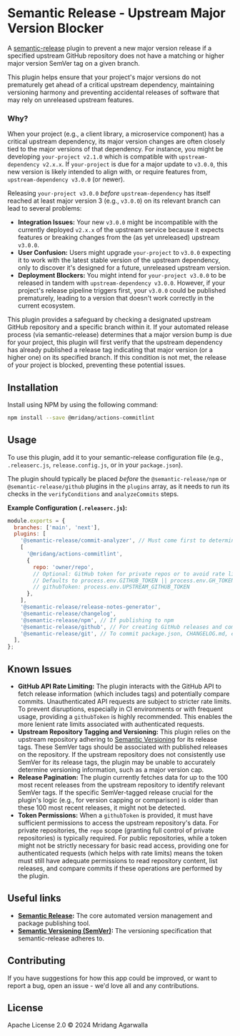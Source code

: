 # Semantic Release - Upstream Major Version Blocker

A [semantic-release](https://github.com/semantic-release/semantic-release)
plugin to prevent a new major version release if a specified upstream GitHub
repository does not have a matching or higher major version SemVer tag on a
given branch.

This plugin helps ensure that your project's major versions do not prematurely
get ahead of a critical upstream dependency, maintaining versioning harmony and
preventing accidental releases of software that may rely on unreleased
upstream features.

### Why?

When your project (e.g., a client library, a microservice component) has a
critical upstream dependency, its major version changes are often closely
tied to the major versions of that dependency. For instance, you might be
developing `your-project v2.1.0` which is compatible with
`upstream-dependency v2.x.x`. If `your-project` is due for a major update
to `v3.0.0`, this new version is likely intended to align with, or require
features from, `upstream-dependency v3.0.0` (or newer).

Releasing `your-project v3.0.0` _before_ `upstream-dependency` has itself
reached at least major version 3 (e.g., `v3.0.0`) on its relevant branch
can lead to several problems:

- **Integration Issues:** Your new `v3.0.0` might be incompatible with the
  currently deployed `v2.x.x` of the upstream service because it expects
  features or breaking changes from the (as yet unreleased) upstream
  `v3.0.0`.
- **User Confusion:** Users might upgrade `your-project` to `v3.0.0` expecting
  it to work with the latest stable version of the upstream dependency,
  only to discover it's designed for a future, unreleased upstream
  version.
- **Deployment Blockers:** You might intend for `your-project v3.0.0` to be
  released in tandem with `upstream-dependency v3.0.0`. However, if your
  project's release pipeline triggers first, your `v3.0.0` could be
  published prematurely, leading to a version that doesn't work
  correctly in the current ecosystem.

This plugin provides a safeguard by checking a designated upstream GitHub
repository and a specific branch within it. If your automated release process
(via semantic-release) determines that a major version bump is due for your
project, this plugin will first verify that the upstream dependency has
already published a release tag indicating that major version (or a higher
one) on its specified branch. If this condition is not met, the release of
your project is blocked, preventing these potential issues.

## Installation

Install using NPM by using the following command:

```sh
npm install --save @mridang/actions-commitlint
```

## Usage

To use this plugin, add it to your semantic-release configuration file (e.g.,
`.releaserc.js`, `release.config.js`, or in your `package.json`).

The plugin should typically be placed _before_ the `@semantic-release/npm` or
`@semantic-release/github` plugins in the `plugins` array, as it needs to run
its checks in the `verifyConditions` and `analyzeCommits` steps.

**Example Configuration (`.releaserc.js`):**

```javascript
module.exports = {
  branches: ['main', 'next'],
  plugins: [
    '@semantic-release/commit-analyzer', // Must come first to determine release type
    [
      '@mridang/actions-commitlint',
      {
        repo: 'owner/repo',
        // Optional: GitHub token for private repos or to avoid rate limiting
        // Defaults to process.env.GITHUB_TOKEN || process.env.GH_TOKEN
        // githubToken: process.env.UPSTREAM_GITHUB_TOKEN
      },
    ],
    '@semantic-release/release-notes-generator',
    '@semantic-release/changelog',
    '@semantic-release/npm', // If publishing to npm
    '@semantic-release/github', // For creating GitHub releases and comments
    '@semantic-release/git', // To commit package.json, CHANGELOG.md, etc.
  ],
};
```

## Known Issues

- **GitHub API Rate Limiting:** The plugin interacts with the GitHub API to
  fetch release information (which includes tags) and potentially compare
  commits. Unauthenticated API requests are subject to stricter rate limits.
  To prevent disruptions, especially in CI environments or with frequent
  usage, providing a `githubToken` is highly recommended. This enables the
  more lenient rate limits associated with authenticated requests.
- **Upstream Repository Tagging and Versioning:** This plugin relies on the
  upstream repository adhering to [Semantic Versioning](https://semver.org/)
  for its release tags. These SemVer tags should be associated with
  published releases on the repository. If the upstream repository does not
  consistently use SemVer for its release tags, the plugin may be unable to
  accurately determine versioning information, such as a major version cap.
- **Release Pagination:** The plugin currently fetches data for up to the 100
  most recent releases from the upstream repository to identify relevant
  SemVer tags. If the specific SemVer-tagged release crucial for the
  plugin's logic (e.g., for version capping or comparison) is older than
  these 100 most recent releases, it might not be detected.
- **Token Permissions:** When a `githubToken` is provided, it must have
  sufficient permissions to access the upstream repository's data. For
  private repositories, the `repo` scope (granting full control of private
  repositories) is typically required. For public repositories, while a token
  might not be strictly necessary for basic read access, providing one for
  authenticated requests (which helps with rate limits) means the token
  must still have adequate permissions to read repository content, list
  releases, and compare commits if these operations are performed by the
  plugin.

## Useful links

- **[Semantic Release](https://github.com/semantic-release/semantic-release):**
  The core automated version management and package publishing tool.
- **[Semantic Versioning (SemVer)](https://semver.org/):** The versioning
  specification that semantic-release adheres to.

## Contributing

If you have suggestions for how this app could be improved, or
want to report a bug, open an issue - we'd love all and any
contributions.

## License

Apache License 2.0 © 2024 Mridang Agarwalla
